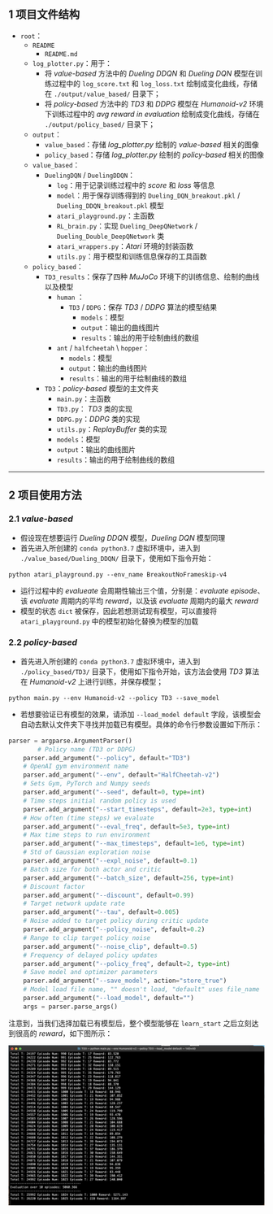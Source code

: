 ## 1 项目文件结构

- `root`：
    - `README`
        - `README.md`
    - `log_plotter.py`：用于：
        - 将 *value-based* 方法中的 *Dueling DDQN* 和 *Dueling DQN* 模型在训练过程中的 `log_score.txt` 和 `log_loss.txt` 绘制成变化曲线，存储在 `./output/value_based/` 目录下；
        - 将 *policy-based* 方法中的 *TD3* 和 *DDPG* 模型在 *Humanoid-v2* 环境下训练过程中的 *avg reward in evaluation* 绘制成变化曲线，存储在 `./output/policy_based/` 目录下；
    - `output`：
        - `value_based`：存储 *log_plotter.py* 绘制的 *value-based* 相关的图像
        - `policy_based`：存储 *log_plotter.py* 绘制的 *policy-based* 相关的图像
    - `value_based`：
        - `DuelingDQN` / `DuelingDDQN`：
            - `log`：用于记录训练过程中的 *score* 和 *loss* 等信息
            - `model`：用于保存训练得到的 `Dueling_DQN_breakout.pkl` / `Dueling_DDQN_breakout.pkl` 模型
            - `atari_playground.py`：主函数
            - `RL_brain.py`：实现 `Dueling_DeepQNetwork` / `Dueling_Double_DeepQNetwork` 类
            - `atari_wrappers.py`：*Atari* 环境的封装函数
            - `utils.py`：用于模型和训练信息保存的工具函数
    - `policy_based`：
        - `TD3_results`：保存了四种 *MuJoCo* 环境下的训练信息、绘制的曲线以及模型
            - `human` ：
                - `TD3` / `DDPG`：保存 *TD3* / *DDPG* 算法的模型结果
                    - `models`：模型
                    - `output`：输出的曲线图片
                    - `results`：输出的用于绘制曲线的数组
            -  `ant` / `halfcheetah` \ `hopper`：
                - `models`：模型
                - `output`：输出的曲线图片
                - `results`：输出的用于绘制曲线的数组 
        - `TD3`：*policy-based* 模型的主文件夹
            - `main.py`：主函数
            - `TD3.py`： *TD3* 类的实现
            - `DDPG.py`：*DDPG* 类的实现
            - `utils.py`：*ReplayBuffer* 类的实现
            - `models`：模型
            - `output`：输出的曲线图片
            - `results`：输出的用于绘制曲线的数组

------



## 2 项目使用方法

### 2.1 *value-based*

- 假设现在想要运行 *Dueling DDQN* 模型，*Dueling DQN* 模型同理
- 首先进入所创建的 `conda python3.7` 虚拟环境中，进入到 `./value_based/Dueling_DDQN/` 目录下，使用如下指令开始：

```shell
python atari_playground.py --env_name BreakoutNoFrameskip-v4
```

- 运行过程中的 *evalueate* 会周期性输出三个值，分别是：*evaluate episode*、该 *evaluate* 周期内的平均 *reward*，以及该 *evaluate* 周期内的最大 *reward*
- 模型的状态 `dict` 被保存，因此若想测试现有模型，可以直接将 `atari_playground.py` 中的模型初始化替换为模型的加载

### 2.2 *policy-based*

- 首先进入所创建的 `conda python3.7` 虚拟环境中，进入到 `./policy_based/TD3/` 目录下，使用如下指令开始，该方法会使用 *TD3* 算法在 *Humanoid-v2* 上进行训练，并保存模型；

```shell
python main.py --env Humanoid-v2 --policy TD3 --save_model
```

- 若想要验证已有模型的效果，请添加 `--load_model default` 字段，该模型会自动去默认文件夹下寻找并加载已有模型。具体的命令行参数设置如下所示：

```python
parser = argparse.ArgumentParser()
		# Policy name (TD3 or DDPG)
    parser.add_argument("--policy", default="TD3") 
    # OpenAI gym environment name
    parser.add_argument("--env", default="HalfCheetah-v2")  
    # Sets Gym, PyTorch and Numpy seeds
    parser.add_argument("--seed", default=0, type=int)  
    # Time steps initial random policy is used
    parser.add_argument("--start_timesteps", default=2e3, type=int)  
    # How often (time steps) we evaluate
    parser.add_argument("--eval_freq", default=5e3, type=int) 
    # Max time steps to run environment
    parser.add_argument("--max_timesteps", default=1e6, type=int)  
    # Std of Gaussian exploration noise
    parser.add_argument("--expl_noise", default=0.1)  
    # Batch size for both actor and critic
    parser.add_argument("--batch_size", default=256, type=int)  
    # Discount factor
    parser.add_argument("--discount", default=0.99)  
    # Target network update rate
    parser.add_argument("--tau", default=0.005) 
    # Noise added to target policy during critic update
    parser.add_argument("--policy_noise", default=0.2)  
    # Range to clip target policy noise
    parser.add_argument("--noise_clip", default=0.5) 
    # Frequency of delayed policy updates
    parser.add_argument("--policy_freq", default=2, type=int) 
    # Save model and optimizer parameters
    parser.add_argument("--save_model", action="store_true")  
    # Model load file name, "" doesn't load, "default" uses file_name
    parser.add_argument("--load_model", default="")  
    args = parser.parse_args()
```

注意到，当我们选择加载已有模型后，整个模型能够在 `learn_start` 之后立刻达到很高的 *reward*，如下图所示：

<img src="./cut/截屏2021-06-10 下午7.39.10.png" alt="avatar" style="zoom:50%;" />

